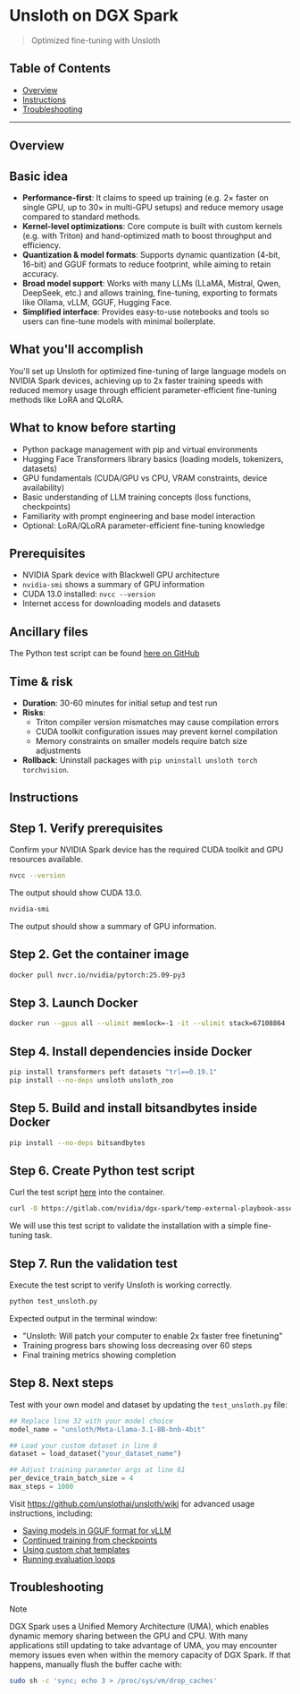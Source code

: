 # Unsloth on DGX Spark

> Optimized fine-tuning with Unsloth

## Table of Contents

- [Overview](#overview)
- [Instructions](#instructions)
- [Troubleshooting](#troubleshooting)

---

## Overview

## Basic idea

- **Performance-first**: It claims to speed up training (e.g. 2× faster on single GPU, up to 30× in multi-GPU setups) and reduce memory usage compared to standard methods.   
- **Kernel-level optimizations**: Core compute is built with custom kernels (e.g. with Triton) and hand-optimized math to boost throughput and efficiency.  
- **Quantization & model formats**: Supports dynamic quantization (4-bit, 16-bit) and GGUF formats to reduce footprint, while aiming to retain accuracy.    
- **Broad model support**: Works with many LLMs (LLaMA, Mistral, Qwen, DeepSeek, etc.) and allows training, fine-tuning, exporting to formats like Ollama, vLLM, GGUF, Hugging Face.   
- **Simplified interface**: Provides easy-to-use notebooks and tools so users can fine-tune models with minimal boilerplate.  

## What you'll accomplish

You'll set up Unsloth for optimized fine-tuning of large language models on NVIDIA Spark devices, 
achieving up to 2x faster training speeds with reduced memory usage through efficient 
parameter-efficient fine-tuning methods like LoRA and QLoRA.

## What to know before starting

- Python package management with pip and virtual environments
- Hugging Face Transformers library basics (loading models, tokenizers, datasets)
- GPU fundamentals (CUDA/GPU vs CPU, VRAM constraints, device availability)
- Basic understanding of LLM training concepts (loss functions, checkpoints)
- Familiarity with prompt engineering and base model interaction
- Optional: LoRA/QLoRA parameter-efficient fine-tuning knowledge

## Prerequisites

- NVIDIA Spark device with Blackwell GPU architecture
- `nvidia-smi` shows a summary of GPU information
- CUDA 13.0 installed: `nvcc --version`
- Internet access for downloading models and datasets

## Ancillary files

The Python test script can be found [here on GitHub](https://gitlab.com/nvidia/dgx-spark/temp-external-playbook-assets/dgx-spark-playbook-assets/-/blob/main/${MODEL}/assets/test_unsloth.py)


## Time & risk

* **Duration**: 30-60 minutes for initial setup and test run
* **Risks**: 
  * Triton compiler version mismatches may cause compilation errors
  * CUDA toolkit configuration issues may prevent kernel compilation
  * Memory constraints on smaller models require batch size adjustments
* **Rollback**: Uninstall packages with `pip uninstall unsloth torch torchvision`.

## Instructions

## Step 1. Verify prerequisites

Confirm your NVIDIA Spark device has the required CUDA toolkit and GPU resources available.

```bash
nvcc --version
```
The output should show CUDA 13.0.

```bash
nvidia-smi
```
The output should show a summary of GPU information.

## Step 2. Get the container image
```bash
docker pull nvcr.io/nvidia/pytorch:25.09-py3
```

## Step 3. Launch Docker
```bash
docker run --gpus all --ulimit memlock=-1 -it --ulimit stack=67108864 --entrypoint /usr/bin/bash --rm nvcr.io/nvidia/pytorch:25.09-py3
```

## Step 4. Install dependencies inside Docker

```bash
pip install transformers peft datasets "trl==0.19.1"
pip install --no-deps unsloth unsloth_zoo
```

## Step 5. Build and install bitsandbytes inside Docker
```bash
pip install --no-deps bitsandbytes
```

## Step 6. Create Python test script

Curl the test script [here](https://gitlab.com/nvidia/dgx-spark/temp-external-playbook-assets/dgx-spark-playbook-assets/-/blob/main/${MODEL}/assets/test_unsloth.py) into the container.

```bash
curl -O https://gitlab.com/nvidia/dgx-spark/temp-external-playbook-assets/dgx-spark-playbook-assets/-/blob/main/${MODEL}/assets/test_unsloth.py
```

We will use this test script to validate the installation with a simple fine-tuning task.


## Step 7. Run the validation test

Execute the test script to verify Unsloth is working correctly.

```bash
python test_unsloth.py
```

Expected output in the terminal window:
- "Unsloth: Will patch your computer to enable 2x faster free finetuning"
- Training progress bars showing loss decreasing over 60 steps
- Final training metrics showing completion

## Step 8. Next steps

Test with your own model and dataset by updating the `test_unsloth.py` file:

```python
## Replace line 32 with your model choice
model_name = "unsloth/Meta-Llama-3.1-8B-bnb-4bit"

## Load your custom dataset in line 8
dataset = load_dataset("your_dataset_name")

## Adjust training parameter args at line 61
per_device_train_batch_size = 4
max_steps = 1000
```

Visit https://github.com/unslothai/unsloth/wiki
for advanced usage instructions, including:
- [Saving models in GGUF format for vLLM](https://github.com/unslothai/unsloth/wiki#saving-to-gguf)
- [Continued training from checkpoints](https://github.com/unslothai/unsloth/wiki#loading-lora-adapters-for-continued-finetuning)
- [Using custom chat templates](https://github.com/unslothai/unsloth/wiki#chat-templates)
- [Running evaluation loops](https://github.com/unslothai/unsloth/wiki#evaluation-loop---also-fixes-oom-or-crashing)

## Troubleshooting

> [!NOTE]
> DGX Spark uses a Unified Memory Architecture (UMA), which enables dynamic memory sharing between the GPU and CPU. 
> With many applications still updating to take advantage of UMA, you may encounter memory issues even when within 
> the memory capacity of DGX Spark. If that happens, manually flush the buffer cache with:
```bash
sudo sh -c 'sync; echo 3 > /proc/sys/vm/drop_caches'
```
